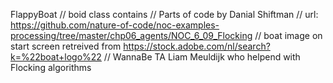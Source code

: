 FlappyBoat
// boid class contains
// Parts of code by Danial Shiftman 
// url: https://github.com/nature-of-code/noc-examples-processing/tree/master/chp06_agents/NOC_6_09_Flocking 
// boat image on start screen retreived from https://stock.adobe.com/nl/search?k=%22boat+logo%22 
// WannaBe TA Liam Meuldijk who helpend with Flocking algorithms


